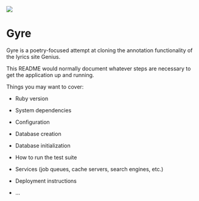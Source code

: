 ![](https://res.cloudinary.com/dzqrzline/image/upload/v1506715559/gyrelogo_zxvpo4.gif)

# Gyre
Gyre is a poetry-focused attempt at cloning the annotation functionality
 of the lyrics site Genius.
















This README would normally document whatever steps are necessary to get the
application up and running.

Things you may want to cover:

* Ruby version

* System dependencies

* Configuration

* Database creation

* Database initialization

* How to run the test suite

* Services (job queues, cache servers, search engines, etc.)

* Deployment instructions

* ...
